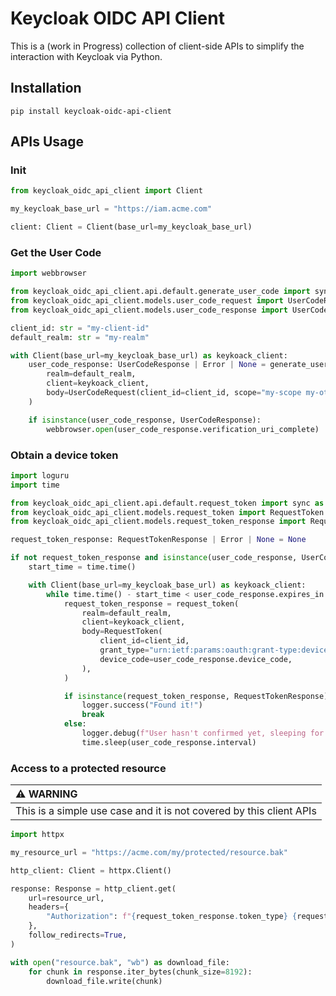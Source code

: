 # Keycloak OIDC API Client

This is a (work in Progress) collection of client-side APIs to simplify the interaction with Keycloak via Python.

## Installation

```
pip install keycloak-oidc-api-client
```

## APIs Usage

### Init

```python
from keycloak_oidc_api_client import Client

my_keycloak_base_url = "https://iam.acme.com"

client: Client = Client(base_url=my_keycloak_base_url)
```

### Get the User Code

```python
import webbrowser

from keycloak_oidc_api_client.api.default.generate_user_code import sync as generate_user_code
from keycloak_oidc_api_client.models.user_code_request import UserCodeRequest
from keycloak_oidc_api_client.models.user_code_response import UserCodeResponse

client_id: str = "my-client-id"
default_realm: str = "my-realm"

with Client(base_url=my_keycloak_base_url) as keykoack_client:
    user_code_response: UserCodeResponse | Error | None = generate_user_code(
        realm=default_realm,
        client=keykoack_client,
        body=UserCodeRequest(client_id=client_id, scope="my-scope my-other-scope"),
    )

    if isinstance(user_code_response, UserCodeResponse):
        webbrowser.open(user_code_response.verification_uri_complete)
```

### Obtain a device token

```python
import loguru
import time

from keycloak_oidc_api_client.api.default.request_token import sync as request_token
from keycloak_oidc_api_client.models.request_token import RequestToken
from keycloak_oidc_api_client.models.request_token_response import RequestTokenResponse

request_token_response: RequestTokenResponse | Error | None = None

if not request_token_response and isinstance(user_code_response, UserCodeResponse):
    start_time = time.time()

    with Client(base_url=my_keycloak_base_url) as keykoack_client:
        while time.time() - start_time < user_code_response.expires_in:
            request_token_response = request_token(
                realm=default_realm,
                client=keykoack_client,
                body=RequestToken(
                    client_id=client_id,
                    grant_type="urn:ietf:params:oauth:grant-type:device_code",
                    device_code=user_code_response.device_code,
                ),
            )

            if isinstance(request_token_response, RequestTokenResponse):
                logger.success("Found it!")
                break
            else:
                logger.debug(f"User hasn't confirmed yet, sleeping for {user_code_response.interval} seconds")
                time.sleep(user_code_response.interval)
```

### Access to a protected resource

| :warning: WARNING                                                   |
|:--------------------------------------------------------------------|
| This is a simple use case and it is not covered by this client APIs |

```python
import httpx

my_resource_url = "https://acme.com/my/protected/resource.bak"

http_client: Client = httpx.Client()

response: Response = http_client.get(
    url=resource_url,
    headers={
        "Authorization": f"{request_token_response.token_type} {request_token_response.access_token}"
    },
    follow_redirects=True,
)

with open("resource.bak", "wb") as download_file:
    for chunk in response.iter_bytes(chunk_size=8192):
        download_file.write(chunk)
```
